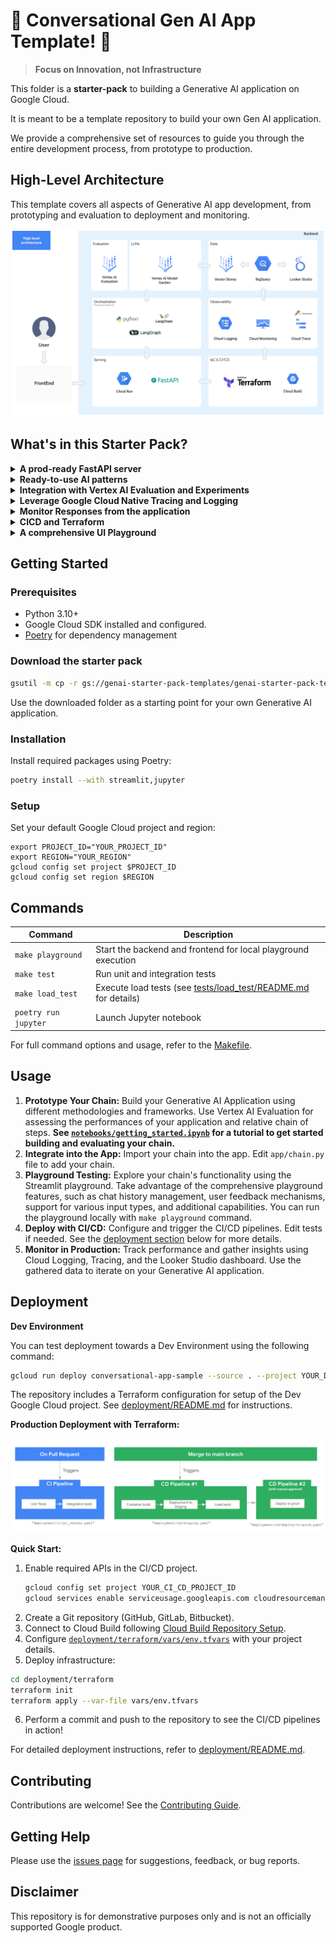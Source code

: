 # 🚀 Conversational Gen AI App Template! 🚀

> **Focus on Innovation, not Infrastructure**

This folder is a **starter-pack** to building a Generative AI application on Google Cloud.

It is meant to be a template repository to build your own Gen AI application.

We provide a comprehensive set of resources to guide you through the entire development process, from prototype to production.

## High-Level Architecture

This template covers all aspects of Generative AI app development, from prototyping and evaluation to deployment and monitoring.

![High Level Architecture](images/high_level_architecture.png "Architecture")

## What's in this Starter Pack?

<details>
<summary><b>A prod-ready FastAPI server</b></summary>

| Description                                                                                                                                                                                       | Visualization                            |
| ------------------------------------------------------------------------------------------------------------------------------------------------------------------------------------------------- | ---------------------------------------- |
| The template includes a production-ready FastAPI server with real-time chat interface, event streaming, auto-generated docs. Designed for scalability and easy integration with monitoring tools. | ![FastAPI docs](images/fastapi_docs.png) |
| ![FastAPI docs](images/code.png)                                                                                                                                                                  |

</details>

<details>
<summary><b>Ready-to-use AI patterns</b></summary>

| Description                                                                                                                                                                                                                                                                                                                                             | Visualization                                        |
| ------------------------------------------------------------------------------------------------------------------------------------------------------------------------------------------------------------------------------------------------------------------------------------------------------------------------------------------------------- | ---------------------------------------------------- |
| Start with a variety of common patterns: this repository offers examples including a basic conversational chain, a production-ready RAG (Retrieval-Augmented Generation) chain developed with python, and a LangGraph agent implementation. Use them in the application by changing one line of code. See the [README](app/README.md) for more details. | ![patterns available](images/patterns_available.png) |

</details>

<details>
<summary><b>Integration with Vertex AI Evaluation and Experiments</b></summary>

| Description                                                                                                                              | Visualization                                            |
| ---------------------------------------------------------------------------------------------------------------------------------------- | -------------------------------------------------------- |
| The repository showcases how to evaluate Generative AI applications using tools like Vertex AI rapid eval SDK and Vertex AI Experiments. | ![Vertex AI Rapid Eval](images/vertex_ai_rapid_eval.png) |

</details>

<details>
<summary><b>Leverage Google Cloud Native Tracing and Logging</b></summary>

| Description                                                                                                         | Visualization                                  |
| ------------------------------------------------------------------------------------------------------------------- | ---------------------------------------------- |
| Seamlessly integrate with OpenTelemetry, Cloud Trace, Cloud Logging and BigQuery for comprehensive data collection. | ![Tracing Preview](images/tracing_preview.png) |

</details>

<details>

<summary><b>Monitor Responses from the application</b></summary>

| Description                                                                                                                                                                                                                                        | Visualization                         |
| -------------------------------------------------------------------------------------------------------------------------------------------------------------------------------------------------------------------------------------------------- | ------------------------------------- |
| Monitor your Generative AI Application's performance. We provide a Looker Studio [dashboard](https://lookerstudio.google.com/u/0/reporting/fa742264-4b4b-4c56-81e6-a667dd0f853f) to monitor application conversation statistics and user feedback. | ![Dashboard1](images/dashboard_1.png) |
| We can also drill down to individual conversations and view the messages exchanged                                                                                                                                                                 | ![Dashboard2](images/dashboard_2.png) |

</details>

<details>
<summary><b>CICD and Terraform </b></summary>

| Description                                                                                                                                                                                                                                                                       | Visualization            |
| --------------------------------------------------------------------------------------------------------------------------------------------------------------------------------------------------------------------------------------------------------------------------------- | ------------------------ |
| Streamline your deployments with Cloud Build. Enhance reliability through automated testing. The starter pack includes implementation of unit, integration and load tests and a set of terraform resources for you to setup your own Google Cloud project in a matter of minutes. | ![cicd](images/cicd.png) |

</details>

<details>
<summary><b>A comprehensive UI Playground</b></summary>

| Description                                                                                                                                                 | Visualization                                |
| ----------------------------------------------------------------------------------------------------------------------------------------------------------- | -------------------------------------------- |
| Experiment with your Generative AI Application in a feature-rich playground, including chat curation, user feedback collection, multimodal input, and more! | ![Streamlit View](images/streamlit_view.png) |

</details>

## Getting Started

### Prerequisites

- Python 3.10+
- Google Cloud SDK installed and configured.
- [Poetry](https://python-poetry.org/docs/#installation) for dependency management

### Download the starter pack

```bash
gsutil -m cp -r gs://genai-starter-pack-templates/genai-starter-pack-template .
```

Use the downloaded folder as a starting point for your own Generative AI application.

### Installation

Install required packages using Poetry:

```bash
poetry install --with streamlit,jupyter
```

### Setup

Set your default Google Cloud project and region:

```commandline
export PROJECT_ID="YOUR_PROJECT_ID"
export REGION="YOUR_REGION"
gcloud config set project $PROJECT_ID
gcloud config set region $REGION
```

## Commands

| Command              | Description                                                                                 |
| -------------------- | ------------------------------------------------------------------------------------------- |
| `make playground`    | Start the backend and frontend for local playground execution                               |
| `make test`          | Run unit and integration tests                                                              |
| `make load_test`     | Execute load tests (see [tests/load_test/README.md](tests/load_test/README.md) for details) |
| `poetry run jupyter` | Launch Jupyter notebook                                                                     |

For full command options and usage, refer to the [Makefile](Makefile).

## Usage

1. **Prototype Your Chain:** Build your Generative AI Application using different methodologies and frameworks. Use Vertex AI Evaluation for assessing the performances of your application and relative chain of steps. **See [`notebooks/getting_started.ipynb`](notebooks/getting_started.ipynb) for a tutorial to get started building and evaluating your chain.**
2. **Integrate into the App:** Import your chain into the app. Edit `app/chain.py` file to add your chain.
3. **Playground Testing:** Explore your chain's functionality using the Streamlit playground. Take advantage of the comprehensive playground features, such as chat history management, user feedback mechanisms, support for various input types, and additional capabilities. You can run the playground locally with `make playground` command.
4. **Deploy with CI/CD:** Configure and trigger the CI/CD pipelines. Edit tests if needed. See the [deployment section](#deployment) below for more details.
5. **Monitor in Production:** Track performance and gather insights using Cloud Logging, Tracing, and the Looker Studio dashboard. Use the gathered data to iterate on your Generative AI application.

## Deployment

**Dev Environment**

You can test deployment towards a Dev Environment using the following command:

```bash
gcloud run deploy conversational-app-sample --source . --project YOUR_DEV_PROJECT_ID
```

The repository includes a Terraform configuration for setup of the Dev Google Cloud project.
See [deployment/README.md](deployment/README.md) for instructions.

**Production Deployment with Terraform:**

![Deployment Workflow](images/deployment_workflow.png)

**Quick Start:**

1. Enable required APIs in the CI/CD project.
   ```bash
   gcloud config set project YOUR_CI_CD_PROJECT_ID
   gcloud services enable serviceusage.googleapis.com cloudresourcemanager.googleapis.com cloudbuild.googleapis.com secretmanager.googleapis.com
   ```
2. Create a Git repository (GitHub, GitLab, Bitbucket).
3. Connect to Cloud Build following [Cloud Build Repository Setup](https://cloud.google.com/build/docs/repositories#whats_next).
4. Configure [`deployment/terraform/vars/env.tfvars`](deployment/terraform/vars/env.tfvars) with your project details.
5. Deploy infrastructure:

```bash
cd deployment/terraform
terraform init
terraform apply --var-file vars/env.tfvars
```

6. Perform a commit and push to the repository to see the CI/CD pipelines in action!

For detailed deployment instructions, refer to [deployment/README.md](deployment/README.md).

## Contributing

Contributions are welcome! See the [Contributing Guide](CONTRIBUTING.md).

## Getting Help

Please use the [issues page](https://github.com/your-repo/genai-starter-pack/issues) for suggestions, feedback, or bug reports.

## Disclaimer

This repository is for demonstrative purposes only and is not an officially supported Google product.
